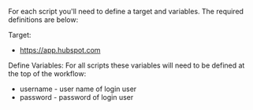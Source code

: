 For each script you'll need to define a target and variables. The required definitions are below:

Target:
- https://app.hubspot.com

Define Variables: For all scripts these variables will need to be defined at the top of the workflow:

- username - user name of login user
- password - password of login user
